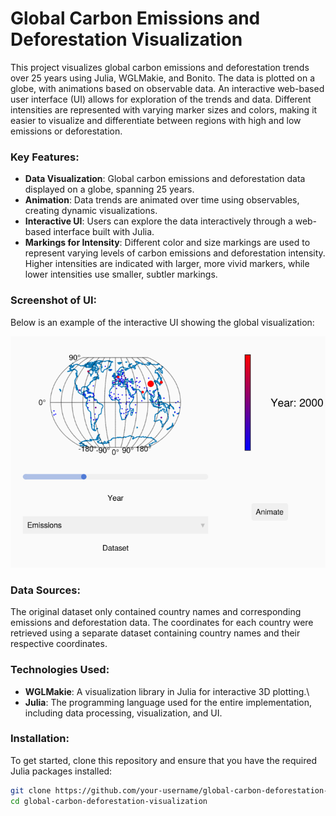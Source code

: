 # Global Carbon Emissions and Deforestation Visualization

This project visualizes global carbon emissions and deforestation trends over 25 years using Julia, WGLMakie, and Bonito. The data is plotted on a globe, with animations based on observable data. An interactive web-based user interface (UI) allows for exploration of the trends and data. Different intensities are represented with varying marker sizes and colors, making it easier to visualize and differentiate between regions with high and low emissions or deforestation.

### Key Features:
- **Data Visualization**: Global carbon emissions and deforestation data displayed on a globe, spanning 25 years.
- **Animation**: Data trends are animated over time using observables, creating dynamic visualizations.
- **Interactive UI**: Users can explore the data interactively through a web-based interface built with Julia.
- **Markings for Intensity**: Different color and size markings are used to represent varying levels of carbon emissions and deforestation intensity. Higher intensities are indicated with larger, more vivid markers, while lower intensities use smaller, subtler markings.

### Screenshot of UI:

Below is an example of the interactive UI showing the global visualization:

![UI Example](ui_example.png)

### Data Sources:
The original dataset only contained country names and corresponding emissions and deforestation data. The coordinates for each country were retrieved using a separate dataset containing country names and their respective coordinates.

### Technologies Used:
- **WGLMakie**: A visualization library in Julia for interactive 3D plotting.\
- **Julia**: The programming language used for the entire implementation, including data processing, visualization, and UI.

### Installation:
To get started, clone this repository and ensure that you have the required Julia packages installed:
```bash
git clone https://github.com/your-username/global-carbon-deforestation-visualization.git
cd global-carbon-deforestation-visualization
